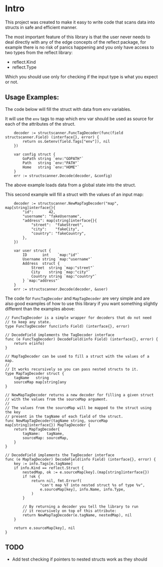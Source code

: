 # Intro

This project was created to make it easy to write code that
scans data into structs in safe and efficient manner.

The most important feature of this library is that the user
never needs to deal directly with any of the edge concepts of
the reflect package, for example there is no risk of panics happening
and you only have access to two types from the reflect library:

- reflect.Kind
- reflect.Type

Which you should use only for checking if the input type is what you expect or not.

## Usage Examples:

The code below will fill the struct with data from env variables.

It will use the `env` tags to map which env var should be used
as source for each of the attributes of the struct.

```golang
	decoder := structscanner.FuncTagDecoder(func(field structscanner.Field) (interface{}, error) {
		return os.Getenv(field.Tags["env"]), nil
	})

	var config struct {
		GoPath string `env:"GOPATH"`
		Path   string `env:"PATH"`
		Home   string `env:"HOME"`
	}
	err := structscanner.Decode(decoder, &config)
```

The above example loads data from a global state into the struct.

This second example will fill a struct with the values of an input map:

```golang
	decoder := structscanner.NewMapTagDecoder("map", map[string]interface{}{
		"id":       42,
		"username": "fakeUsername",
		"address": map[string]interface{}{
			"street":  "fakeStreet",
			"city":    "fakeCity",
			"country": "fakeCountry",
		},
	})

	var user struct {
		ID       int    `map:"id"`
		Username string `map:"username"`
		Address  struct {
			Street  string `map:"street"`
			City    string `map:"city"`
			Country string `map:"country"`
		} `map:"address"`
	}
	err := structscanner.Decode(decoder, &user)
```

The code for `FuncTagDecoder` and `MapTagDecoder` are very simple and are also good examples
of how to use this library if you want something slightly different than the examples above:

```golang
// FuncTagDecoder is a simple wrapper for decoders that do not need
// to keep any state.
type FuncTagDecoder func(info Field) (interface{}, error)

// DecodeField implements the TagDecoder interface
func (e FuncTagDecoder) DecodeField(info Field) (interface{}, error) {
	return e(info)
}

// MapTagDecoder can be used to fill a struct with the values of a map.
//
// It works recursively so you can pass nested structs to it.
type MapTagDecoder struct {
	tagName   string
	sourceMap map[string]any
}

// NewMapTagDecoder returns a new decoder for filling a given struct
// with the values from the sourceMap argument.
//
// The values from the sourceMap will be mapped to the struct using the key
// present in the tagName of each field of the struct.
func NewMapTagDecoder(tagName string, sourceMap map[string]interface{}) MapTagDecoder {
	return MapTagDecoder{
		tagName:   tagName,
		sourceMap: sourceMap,
	}
}

// DecodeField implements the TagDecoder interface
func (e MapTagDecoder) DecodeField(info Field) (interface{}, error) {
	key := info.Tags[e.tagName]
	if info.Kind == reflect.Struct {
		nestedMap, ok := e.sourceMap[key].(map[string]interface{})
		if !ok {
			return nil, fmt.Errorf(
				"can't map %T into nested struct %s of type %v",
				e.sourceMap[key], info.Name, info.Type,
			)
		}

		// By returning a decoder you tell the library to run
		// it recursively on top of this attribute:
		return NewMapTagDecoder(e.tagName, nestedMap), nil
	}

	return e.sourceMap[key], nil
}
```

## TODO

- Add test checking if pointers to nested structs work as they should
